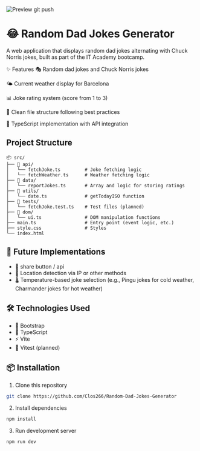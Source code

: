 ![Preview](https://i.ibb.co/dwjCw2HN/171shots-so.png)
git push

# 😂 Random Dad Jokes Generator

A web application that displays random dad jokes alternating with Chuck Norris jokes, built as part of the IT Academy bootcamp.

✨ Features
🎭 Random dad jokes and Chuck Norris jokes

🌤️ Current weather display for Barcelona

📊 Joke rating system (score from 1 to 3)

📁 Clean file structure following best practices

🔷 TypeScript implementation with API integration

## Project Structure

```
📦 src/
├── 📁 api/
│   └── fetchJoke.ts         # Joke fetching logic
│   └── fetchWeather.ts      # Weather fetching logic
├── 📁 data/
│   └── reportJokes.ts       # Array and logic for storing ratings
├── 📁 utils/
│   └── date.ts              # getTodayISO function
├── 📁 tests/
│   └── fetchJoke.test.ts    # Test files (planned)
├── 📁 dom/
│   └── ui.ts                # DOM manipulation functions
├── main.ts                  # Entry point (event logic, etc.)
├── style.css                # Styles
└── index.html
```

## 🚀 Future Implementations

- 🔗 share button / api
- 📍 Location detection via IP or other methods
- 🌡️ Temperature-based joke selection (e.g., Pingu jokes for cold weather, Charmander jokes for hot weather)

## 🛠️ Technologies Used

- 🎨 Bootstrap
- 🔷 TypeScript
- ⚡ Vite
- 🧪 Vitest (planned)

## 📦 Installation

1. Clone this repository

```bash
git clone https://github.com/Clos266/Random-Dad-Jokes-Generator
```

2. Install dependencies

```bash
npm install
```

3. Run development server

```bash
npm run dev
```
